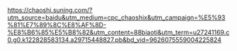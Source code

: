 https://chaoshi.suning.com/?utm_source=baidu&utm_medium=cpc_chaoshix&utm_campaign=%E5%93%81%E7%89%8C%E8%AF%8D-%E8%B6%85%E5%B8%82&utm_content=88biaoti&utm_term=u27241169.c0.g0.k122828583134.a29715448827.pb&bd_vid=9626075559004225824
